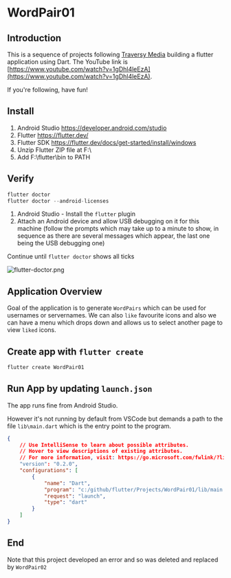 # WordPair01

## Introduction

This is a sequence of projects following [Traversy Media](https://www.youtube.com/channel/UC29ju8bIPH5as8OGnQzwJyA) building a flutter application using Dart.  The YouTube link is [https://www.youtube.com/watch?v=1gDhl4leEzA](https://www.youtube.com/watch?v=1gDhl4leEzA).

If you're following, have fun!

## Install

1. Android Studio https://developer.android.com/studio
2. Flutter https://flutter.dev/ 
3. Flutter SDK https://flutter.dev/docs/get-started/install/windows
4. Unzip Flutter ZIP file at F:\ 
5. Add F:\flutter\bin to PATH
   
## Verify

```js
flutter doctor
flutter doctor --android-licenses
```

1. Android Studio - Install the `flutter` plugin
2. Attach an Android device and allow USB debugging on it for this machine (follow the prompts which may take up to a minute to show, in sequence as there are several messages which appear, the last one being the USB debugging one)

Continue until `flutter doctor` shows all ticks

![flutter-doctor.png](flutter-doctor.png)

## Application Overview

Goal of the application is to generate `WordPairs` which can be used for usernames or servernames.  We can also `like` favourite icons and also we can have a menu which drops down and allows us to select another page to view `liked` icons.

## Create app with `flutter create`

```js
flutter create WordPair01
```

## Run App by updating `launch.json`

The app runs fine from Android Studio.

However it's not running by default from VSCode but demands a path to the file `lib\main.dart` which is the entry point to the program.

```json
{
    // Use IntelliSense to learn about possible attributes.
    // Hover to view descriptions of existing attributes.
    // For more information, visit: https://go.microsoft.com/fwlink/?linkid=830387
    "version": "0.2.0",
    "configurations": [
        {
            "name": "Dart",
            "program": "c:/github/flutter/Projects/WordPair01/lib/main.dart",
            "request": "launch",
            "type": "dart"
        }
    ]
}
```

## End

Note that this project developed an error and so was deleted and replaced by `WordPair02`




